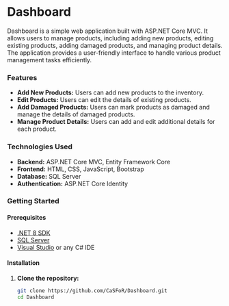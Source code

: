 # Dashboard

Dashboard is a simple web application built with ASP.NET Core MVC. It allows users to manage products, including adding new products, editing existing products, adding damaged products, and managing product details. The application provides a user-friendly interface to handle various product management tasks efficiently.

### Features

- **Add New Products:** Users can add new products to the inventory.
- **Edit Products:** Users can edit the details of existing products.
- **Add Damaged Products:** Users can mark products as damaged and manage the details of damaged products.
- **Manage Product Details:** Users can add and edit additional details for each product.

### Technologies Used

- **Backend:** ASP.NET Core MVC, Entity Framework Core
- **Frontend:** HTML, CSS, JavaScript, Bootstrap
- **Database:** SQL Server
- **Authentication:** ASP.NET Core Identity

### Getting Started

#### Prerequisites

- [.NET 8 SDK](https://dotnet.microsoft.com/download/dotnet/8.0)
- [SQL Server](https://www.microsoft.com/en-us/sql-server/sql-server-downloads)
- [Visual Studio](https://visualstudio.microsoft.com/) or any C# IDE

#### Installation

1. **Clone the repository:**

   ```bash
   git clone https://github.com/CaSFoR/Dashboard.git
   cd Dashboard
